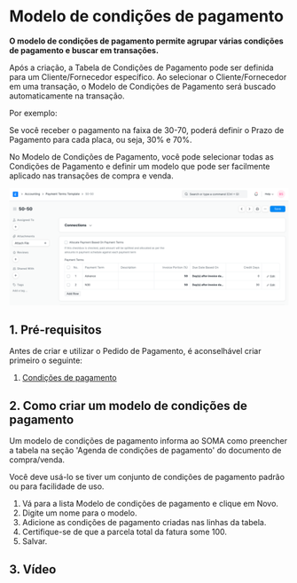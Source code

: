 # Modelo de condições de pagamento


**O modelo de condições de pagamento permite agrupar várias condições de pagamento e buscar em transações.**


Após a criação, a Tabela de Condições de Pagamento pode ser definida para um Cliente/Fornecedor específico. Ao selecionar o Cliente/Fornecedor em uma transação, o Modelo de Condições de Pagamento será buscado automaticamente na transação.


Por exemplo:


Se você receber o pagamento na faixa de 30-70, poderá definir o Prazo de Pagamento para cada placa, ou seja, 30% e 70%.


No Modelo de Condições de Pagamento, você pode selecionar todas as Condições de Pagamento e definir um modelo que pode ser facilmente aplicado nas transações de compra e venda.


![Modelo de condições de pagamento](/files/payment-terms-template.png)


## 1. Pré-requisitos


Antes de criar e utilizar o Pedido de Pagamento, é aconselhável criar primeiro o seguinte:


1. [Condições de pagamento](/docs/pt/accounts/payment-terms)


## 2. Como criar um modelo de condições de pagamento


Um modelo de condições de pagamento informa ao SOMA como preencher a tabela na seção 'Agenda de condições de pagamento' do documento de compra/venda.


Você deve usá-lo se tiver um conjunto de condições de pagamento padrão ou para facilidade de uso.


1. Vá para a lista Modelo de condições de pagamento e clique em Novo.
2. Digite um nome para o modelo.
3. Adicione as condições de pagamento criadas nas linhas da tabela.
4. Certifique-se de que a parcela total da fatura some 100.
5. Salvar.


## 3. Vídeo





